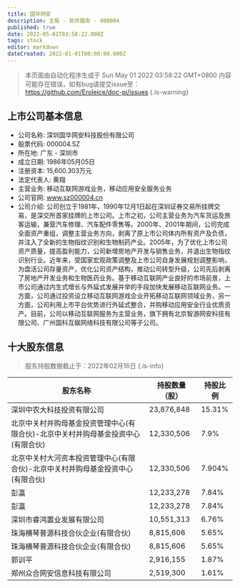 ```yaml
---
title: 国华网安
description: 主板 - 软件服务 - 000004
published: true
date: 2022-05-01T03:58:22.000Z
tags: stock
editor: markdown
dateCreated: 2022-01-01T00:00:00.000Z
---
```


> 本页面由自动化程序生成于 Sun May 01 2022 03:58:22 GMT+0800
> 内容可能存在错误，如有bug请提交issue至：https://github.com/Eroleice/doc-pi/issues
{.is-warning}

## 上市公司基本信息
- 公司名称: 深圳国华网安科技股份有限公司
- 股票代码: 000004.SZ
- 所在地: 广东 - 深圳市
- 成立日期: 1986年05月05日
- 注册资本: 15,600.303万元
- 法定代表人: 黄翔
- 主营业务: 移动互联网游戏业务，移动应用安全服务业务
- 公司官网: www.sz000004.cn
- 公司介绍: 公司创立于1981年，1990年12月1日起在深圳证券交易所挂牌交易，是深交所首家挂牌的上市公司。上市之初，公司主营业务为汽车货运及旅客运输，兼营汽车修理、汽车配件零售等。2000年、2001年期间，公司完成全面资产重组，调整主营业务方向，剥离了原上市公司体内所有资产及负债，并注入了全新的生物指纹识别和生物制药产业。2005年，为了优化上市公司资产质量，提高盈利能力，公司新增房地产开发与销售业务，并退出生物指纹识别行业。近年来，受国家宏观政策调整及上市公司自身发展规划调整影响，为盘活公司存量资产，优化公司资产结构，推动公司转型升级，公司先后剥离了房地产开发业务和生物医药业务。基于移动互联网产业良好的市场前景，上市公司通过内生式增长与外延式发展并举的手段加快发展移动互联网业务。一方面，公司通过投资设立移动互联网游戏企业开拓移动互联网领域业务，另一方面，公司利用上市平台优势进行外延式整合，并购移动应用安全行业优质资产。目前，公司以移动互联网服务为主营业务，旗下拥有北京智游网安科技有限公司、广州国科互娱网络科技有限公司等子公司。


## 十大股东信息
> 股东持股数据截止于：2022年02月16日
{.is-info}

| 股东名称 | 持股数量（股） | 持股比例 |
| --- | --- | --- |
| 深圳中农大科技投资有限公司 | 23,876,848 | 15.31% |
| 北京中关村并购母基金投资管理中心(有限合伙)-北京中关村并购母基金投资中心(有限合伙) | 12,330,506 | 7.9% |
| 北京中关村大河资本投资管理中心(有限合伙)-北京中关村并购母基金投资中心(有限合伙) | 12,330,506 | 7.904% |
| 彭瀛 | 12,233,278 | 7.84% |
| 彭瀛 | 12,233,278 | 7.84% |
| 深圳市睿鸿置业发展有限公司 | 10,551,313 | 6.76% |
| 珠海横琴普源科技合伙企业(有限合伙) | 8,815,606 | 5.65% |
| 珠海横琴普源科技合伙企业(有限合伙) | 8,815,606 | 5.65% |
| 郭训平 | 2,916,155 | 1.87% |
| 郑州众合网安信息科技有限公司 | 2,519,300 | 1.61% |




